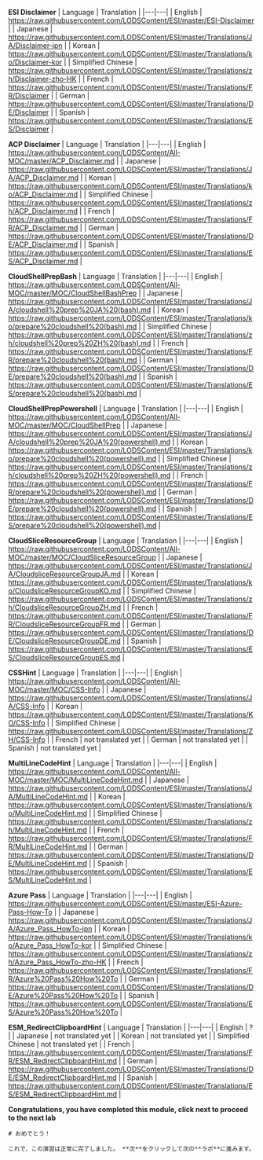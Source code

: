 **ESI Disclaimer**
| Language | Translation |
|---|---|
| English | https://raw.githubusercontent.com/LODSContent/ESI/master/ESI-Disclaimer |
| Japanese | https://raw.githubusercontent.com/LODSContent/ESI/master/Translations/JA/Disclaimer-jpn |
| Korean | https://raw.githubusercontent.com/LODSContent/ESI/master/Translations/ko/Disclaimer-kor |
| Simplified Chinese | https://raw.githubusercontent.com/LODSContent/ESI/master/Translations/zh/Disclaimer-zho-HK |
| French | https://raw.githubusercontent.com/LODSContent/ESI/master/Translations/FR/Disclaimer |
| German | https://raw.githubusercontent.com/LODSContent/ESI/master/Translations/DE/Disclaimer |
| Spanish | https://raw.githubusercontent.com/LODSContent/ESI/master/Translations/ES/Disclaimer |

**ACP Disclaimer**
| Language | Translation |
|---|---|
| English | https://raw.githubusercontent.com/LODSContent/All-MOC/master/ACP_Disclaimer.md |
| Japanese | https://raw.githubusercontent.com/LODSContent/ESI/master/Translations/JA/ACP_Disclaimer.md |
| Korean | https://raw.githubusercontent.com/LODSContent/ESI/master/Translations/ko/ACP_Disclaimer.md |
| Simplified Chinese | https://raw.githubusercontent.com/LODSContent/ESI/master/Translations/zh/ACP_Disclaimer.md |
| French | https://raw.githubusercontent.com/LODSContent/ESI/master/Translations/FR/ACP_Disclaimer.md |
| German | https://raw.githubusercontent.com/LODSContent/ESI/master/Translations/DE/ACP_Disclaimer.md |
| Spanish | https://raw.githubusercontent.com/LODSContent/ESI/master/Translations/ES/ACP_Disclaimer.md |

**CloudShellPrepBash**
| Language | Translation |
|---|---|
| English | https://raw.githubusercontent.com/LODSContent/All-MOC/master/MOC/CloudShellBashPrep |
| Japanese | https://raw.githubusercontent.com/LODSContent/ESI/master/Translations/JA/cloudshell%20prep%20JA%20(bash).md |
| Korean | https://raw.githubusercontent.com/LODSContent/ESI/master/Translations/ko/prepare%20cloudshell%20(bash).md |
| Simplified Chinese | https://raw.githubusercontent.com/LODSContent/ESI/master/Translations/zh/cloudshell%20prep%20ZH%20(bash).md |
| French | https://raw.githubusercontent.com/LODSContent/ESI/master/Translations/FR/prepare%20cloudshell%20(bash).md |
| German | https://raw.githubusercontent.com/LODSContent/ESI/master/Translations/DE/prepare%20cloudshell%20(bash).md |
| Spanish | https://raw.githubusercontent.com/LODSContent/ESI/master/Translations/ES/prepare%20cloudshell%20(bash).md |

**CloudShellPrepPowershell**
| Language | Translation |
|---|---|
| English | https://raw.githubusercontent.com/LODSContent/All-MOC/master/MOC/CloudShellPrep |
| Japanese | https://raw.githubusercontent.com/LODSContent/ESI/master/Translations/JA/cloudshell%20prep%20JA%20(powershell).md |
| Korean | https://raw.githubusercontent.com/LODSContent/ESI/master/Translations/ko/prepare%20cloudshell%20(powershell).md |
| Simplified Chinese | https://raw.githubusercontent.com/LODSContent/ESI/master/Translations/zh/cloudshell%20prep%20ZH%20(powershell).md |
| French | https://raw.githubusercontent.com/LODSContent/ESI/master/Translations/FR/prepare%20cloudshell%20(powershell).md |
| German | https://raw.githubusercontent.com/LODSContent/ESI/master/Translations/DE/prepare%20cloudshell%20(powershell).md |
| Spanish | https://raw.githubusercontent.com/LODSContent/ESI/master/Translations/ES/prepare%20cloudshell%20(powershell).md |

**CloudSliceResourceGroup**
| Language | Translation |
|---|---|
| English | https://raw.githubusercontent.com/LODSContent/All-MOC/master/MOC/CloudSliceResourceGroup |
| Japanese | https://raw.githubusercontent.com/LODSContent/ESI/master/Translations/JA/CloudsliceResourceGroupJA.md |
| Korean | https://raw.githubusercontent.com/LODSContent/ESI/master/Translations/ko/CloudsliceResourceGroupKO.md |
| Simplified Chinese | https://raw.githubusercontent.com/LODSContent/ESI/master/Translations/zh/CloudsliceResourceGroupZH.md |
| French | https://raw.githubusercontent.com/LODSContent/ESI/master/Translations/FR/CloudsliceResourceGroupFR.md |
| German | https://raw.githubusercontent.com/LODSContent/ESI/master/Translations/DE/CloudsliceResourceGroupDE.md |
| Spanish | https://raw.githubusercontent.com/LODSContent/ESI/master/Translations/ES/CloudsliceResourceGroupES.md |

**CSSHint**
| Language | Translation |
|---|---|
| English | https://raw.githubusercontent.com/LODSContent/All-MOC/master/MOC/CSS-Info |
| Japanese | https://raw.githubusercontent.com/LODSContent/ESI/master/Translations/JA/CSS-Info |
| Korean | https://raw.githubusercontent.com/LODSContent/ESI/master/Translations/KO/CSS-Info |
| Simplified Chinese | https://raw.githubusercontent.com/LODSContent/ESI/master/Translations/ZH/CSS-Info |
| French | not translated yet |
| German | not translated yet |
| Spanish | not translated yet |

**MultiLineCodeHint**
| Language | Translation |
|---|---|
| English | https://raw.githubusercontent.com/LODSContent/All-MOC/master/MOC/MultiLineCodeHint.md |
| Japanese | https://raw.githubusercontent.com/LODSContent/ESI/master/Translations/JA/MultiLineCodeHint.md |
| Korean | https://raw.githubusercontent.com/LODSContent/ESI/master/Translations/ko/MultiLineCodeHint.md |
| Simplified Chinese | https://raw.githubusercontent.com/LODSContent/ESI/master/Translations/zh/MultiLineCodeHint.md |
| French | https://raw.githubusercontent.com/LODSContent/ESI/master/Translations/FR/MultiLineCodeHint.md |
| German | https://raw.githubusercontent.com/LODSContent/ESI/master/Translations/DE/MultiLineCodeHint.md |
| Spanish | https://raw.githubusercontent.com/LODSContent/ESI/master/Translations/ES/MultiLineCodeHint.md |

**Azure Pass**
| Language | Translation |
|---|---|
| English | https://raw.githubusercontent.com/LODSContent/ESI/master/ESI-Azure-Pass-How-To |
| Japanese | https://raw.githubusercontent.com/LODSContent/ESI/master/Translations/JA/Azure_Pass_HowTo-jpn |
| Korean | https://raw.githubusercontent.com/LODSContent/ESI/master/Translations/ko/Azure_Pass_HowTo-kor |
| Simplified Chinese | https://raw.githubusercontent.com/LODSContent/ESI/master/Translations/zh/Azure_Pass_HowTo-zho-HK |
| French | https://raw.githubusercontent.com/LODSContent/ESI/master/Translations/FR/Azure%20Pass%20How%20To |
| German | https://raw.githubusercontent.com/LODSContent/ESI/master/Translations/DE/Azure%20Pass%20How%20To |
| Spanish | https://raw.githubusercontent.com/LODSContent/ESI/master/Translations/ES/Azure%20Pass%20How%20To |

**ESM_RedirectClipboardHint**
| Language | Translation |
|---|---|
| English | ? |
| Japanese | not translated yet |
| Korean | not translated yet |
| Simplified Chinese | not translated yet |
| French | https://raw.githubusercontent.com/LODSContent/ESI/master/Translations/FR/ESM_RedirectClipboardHint.md |
| German | https://raw.githubusercontent.com/LODSContent/ESI/master/Translations/DE/ESM_RedirectClipboardHint.md |
| Spanish | https://raw.githubusercontent.com/LODSContent/ESI/master/Translations/ES/ESM_RedirectClipboardHint.md |

**Congratulations, you have completed this module, click next to proceed to the next lab**
```
# おめでとう！

これで、この演習は正常に完了しました。 **次**をクリックして次の**ラボ**に進みます。
```
